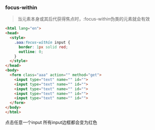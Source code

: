 ### focus-within
> 当元素本身或其后代获得焦点时，:focus-within伪类的元素就会有效
```html
<html lang="en">
<head>
  <style>
    .aaa:focus-within input {
      border: 1px solid red;
      outline: 0;
    }
  </style>
</head>
<body>
  <form class="aaa" action="" method="get">
    <input type="text" name="" id="">
    <input type="text" name="" id="">
    <input type="text" name="" id="">
    <input type="text" name="" id="">
    <input type="text" name="" id="">
  </form>
</body>
</html>
```
点击任意一个input 所有input边框都会变为红色